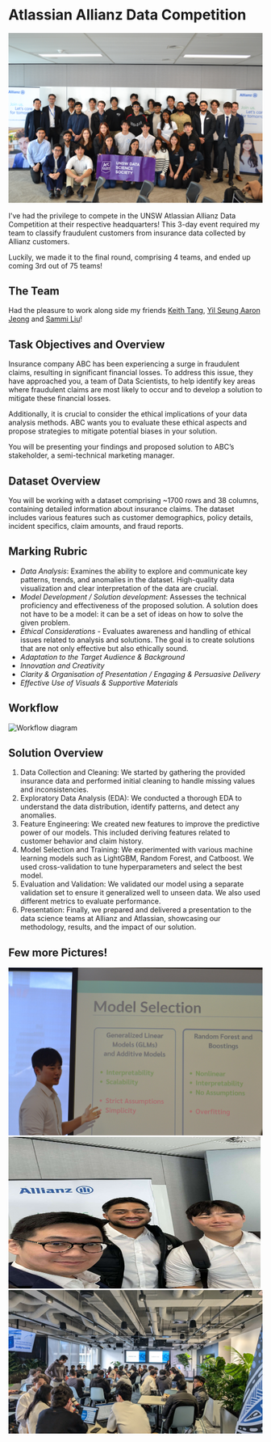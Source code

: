 # Atlassian Allianz Data Competition

<img src="/pictures/pic5.JPG" alt="Home Page Pictures">

I've had the privilege to compete in the UNSW Atlassian Allianz Data Competition at their respective headquarters! This 3-day event required my team to classify fraudulent customers from insurance data collected by Allianz customers.

Luckily, we made it to the final round, comprising 4 teams, and ended up coming 3rd out of 75 teams!

## The Team
Had the pleasure to work along side my friends [Keith Tang](https://www.linkedin.com/in/tzekwongtang/), [Yil Seung Aaron Jeong](https://www.linkedin.com/in/yil-seung-aaron-jeong-260123198/) and 
[Sammi Liu](https://www.linkedin.com/in/jiaying-sammi-liu/)! 

## Task Objectives and Overview

Insurance company ABC has been experiencing a surge in fraudulent claims, resulting in significant
financial losses. To address this issue, they have approached you, a team of Data Scientists, to help
identify key areas where fraudulent claims are most likely to occur and to develop a solution to
mitigate these financial losses.

Additionally, it is crucial to consider the ethical implications of your data analysis methods. ABC wants
you to evaluate these ethical aspects and propose strategies to mitigate potential biases in your
solution.

You will be presenting your findings and proposed solution to ABC’s stakeholder, a semi-technical
marketing manager.

## Dataset Overview 

You will be working with a dataset comprising ~1700 rows and 38 columns, containing detailed information
about insurance claims. The dataset includes various features such as customer demographics, policy
details, incident specifics, claim amounts, and fraud reports.

## Marking Rubric

- *Data Analysis*: Examines the ability to explore and communicate key patterns, trends, and anomalies in the dataset. High-quality data visualization and clear interpretation of the data are crucial.
- *Model Development / Solution development*: Assesses the technical proficiency and effectiveness of the proposed solution. A solution does not have to be a model: it can be a set of ideas on how to solve the given problem.
- *Ethical Considerations* - Evaluates awareness and handling of ethical issues related to analysis and solutions. The goal is to create solutions that are not only effective but also ethically sound.
- *Adaptation to the Target Audience & Background*
- *Innovation and Creativity*
- *Clarity & Organisation of Presentation / Engaging & Persuasive Delivery*
- *Effective Use of Visuals & Supportive Materials*

## Workflow

<img src="/workflow/datasoc-workflow.png" alt="Workflow diagram">

## Solution Overview

1. Data Collection and Cleaning: We started by gathering the provided insurance data and performed initial cleaning to handle missing values and inconsistencies.
2. Exploratory Data Analysis (EDA): We conducted a thorough EDA to understand the data distribution, identify patterns, and detect any anomalies.
2. Feature Engineering: We created new features to improve the predictive power of our models. This included deriving features related to customer behavior and claim history.
3. Model Selection and Training: We experimented with various machine learning models such as LightGBM, Random Forest, and Catboost. We used cross-validation to tune hyperparameters and select the best model.
4. Evaluation and Validation: We validated our model using a separate validation set to ensure it generalized well to unseen data. We also used different metrics to evaluate performance.
5. Presentation: Finally, we prepared and delivered a presentation to the data science teams at Allianz and Atlassian, showcasing our methodology, results, and the impact of our solution.


## Few more Pictures!

<img src="/pictures/pic1.JPG" alt="Home Page Pictures">

<img src="/pictures/pic6.jpg" alt="Home Page Pictures" width="500" height="300">

<img src="/pictures/pic3.jpg" alt="Home Page Pictures">
